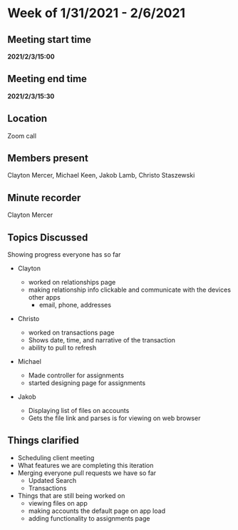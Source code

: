 
# Week of 1/31/2021 - 2/6/2021

## Meeting start time
**2021/2/3/15:00**

## Meeting end time
**2021/2/3/15:30**

## Location
Zoom call

## Members present
Clayton Mercer, Michael Keen, Jakob Lamb, Christo Staszewski

## Minute recorder
Clayton Mercer

## Topics Discussed
Showing progress everyone has so far
- Clayton
  - worked on relationships page 
  - making relationship info clickable and communicate with the devices other apps
    - email, phone, addresses

- Christo
  - worked on transactions page
  - Shows date, time, and narrative of the transaction
  - ability to pull to refresh

- Michael
  - Made controller for assignments
  - started designing page for assignments

- Jakob
  - Displaying list of files on accounts
  - Gets the file link and parses is for viewing on web browser


## Things clarified
- Scheduling client meeting
- What features we are completing this iteration
- Merging everyone pull requests we have so far
  - Updated Search
  - Transactions
- Things that are still being worked on 
  - viewing files on app
  - making accounts the default page on app load
  - adding functionality to assignments page
